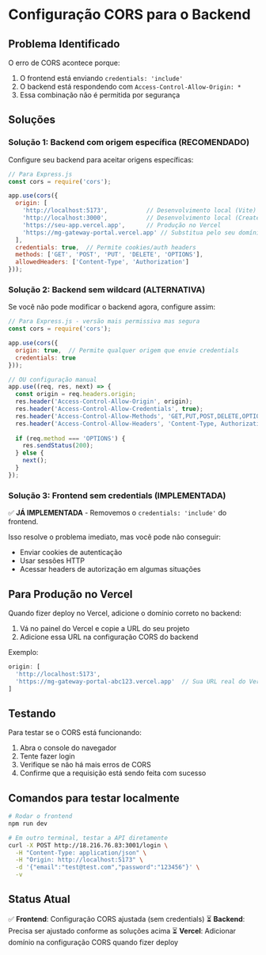 # Configuração CORS para o Backend

## Problema Identificado

O erro de CORS acontece porque:
1. O frontend está enviando `credentials: 'include'` 
2. O backend está respondendo com `Access-Control-Allow-Origin: *`
3. Essa combinação não é permitida por segurança

## Soluções

### Solução 1: Backend com origem específica (RECOMENDADO)

Configure seu backend para aceitar origens específicas:

```javascript
// Para Express.js
const cors = require('cors');

app.use(cors({
  origin: [
    'http://localhost:5173',           // Desenvolvimento local (Vite)
    'http://localhost:3000',           // Desenvolvimento local (Create React App)
    'https://seu-app.vercel.app',      // Produção no Vercel
    'https://mg-gateway-portal.vercel.app' // Substitua pelo seu domínio real
  ],
  credentials: true,  // Permite cookies/auth headers
  methods: ['GET', 'POST', 'PUT', 'DELETE', 'OPTIONS'],
  allowedHeaders: ['Content-Type', 'Authorization']
}));
```

### Solução 2: Backend sem wildcard (ALTERNATIVA)

Se você não pode modificar o backend agora, configure assim:

```javascript
// Para Express.js - versão mais permissiva mas segura
const cors = require('cors');

app.use(cors({
  origin: true,  // Permite qualquer origem que envie credentials
  credentials: true
}));

// OU configuração manual
app.use((req, res, next) => {
  const origin = req.headers.origin;
  res.header('Access-Control-Allow-Origin', origin);
  res.header('Access-Control-Allow-Credentials', true);
  res.header('Access-Control-Allow-Methods', 'GET,PUT,POST,DELETE,OPTIONS');
  res.header('Access-Control-Allow-Headers', 'Content-Type, Authorization');
  
  if (req.method === 'OPTIONS') {
    res.sendStatus(200);
  } else {
    next();
  }
});
```

### Solução 3: Frontend sem credentials (IMPLEMENTADA)

✅ **JÁ IMPLEMENTADA** - Removemos o `credentials: 'include'` do frontend.

Isso resolve o problema imediato, mas você pode não conseguir:
- Enviar cookies de autenticação
- Usar sessões HTTP
- Acessar headers de autorização em algumas situações

## Para Produção no Vercel

Quando fizer deploy no Vercel, adicione o domínio correto no backend:

1. Vá no painel do Vercel e copie a URL do seu projeto
2. Adicione essa URL na configuração CORS do backend

Exemplo:
```javascript
origin: [
  'http://localhost:5173',
  'https://mg-gateway-portal-abc123.vercel.app'  // Sua URL real do Vercel
]
```

## Testando

Para testar se o CORS está funcionando:

1. Abra o console do navegador
2. Tente fazer login
3. Verifique se não há mais erros de CORS
4. Confirme que a requisição está sendo feita com sucesso

## Comandos para testar localmente

```bash
# Rodar o frontend
npm run dev

# Em outro terminal, testar a API diretamente
curl -X POST http://18.216.76.83:3001/login \
  -H "Content-Type: application/json" \
  -H "Origin: http://localhost:5173" \
  -d '{"email":"test@test.com","password":"123456"}' \
  -v
```

## Status Atual

✅ **Frontend**: Configuração CORS ajustada (sem credentials)
⏳ **Backend**: Precisa ser ajustado conforme as soluções acima
⏳ **Vercel**: Adicionar domínio na configuração CORS quando fizer deploy
